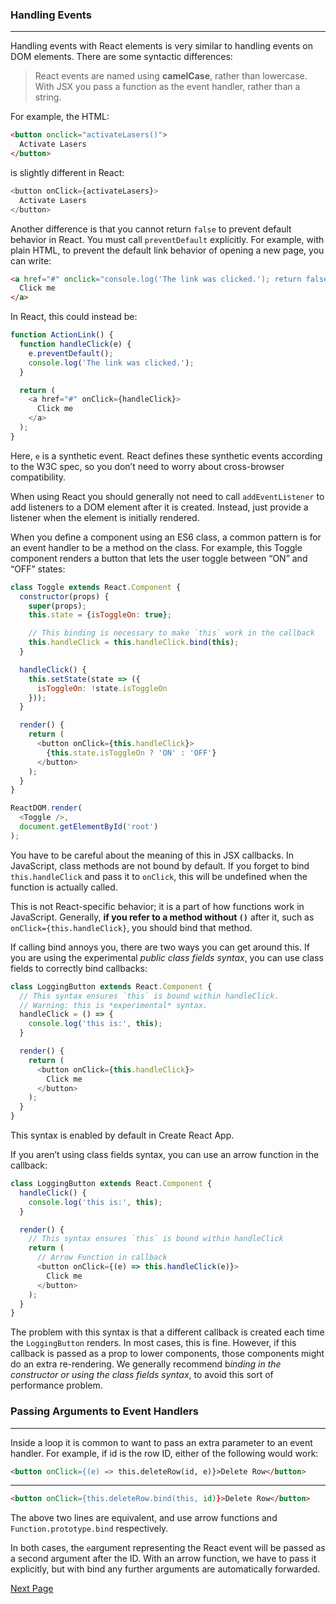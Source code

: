### Handling Events
---
Handling events with React elements is very similar to handling events on DOM elements. There are some syntactic differences:

>React events are named using **camelCase**, rather than lowercase.
>With JSX you pass a function as the event handler, rather than a string.

For example, the HTML:
```html
<button onclick="activateLasers()">
  Activate Lasers
</button>
```
is slightly different in React:
```javascript
<button onClick={activateLasers}>
  Activate Lasers
</button>
```
Another difference is that you cannot return `false` to prevent default behavior in React. You must call `preventDefault` explicitly. For example, with plain HTML, to prevent the default link behavior of opening a new page, you can write:
```html
<a href="#" onclick="console.log('The link was clicked.'); return false">
  Click me
</a>
```
In React, this could instead be:
```javascript
function ActionLink() {
  function handleClick(e) {
    e.preventDefault();
    console.log('The link was clicked.');
  }

  return (
    <a href="#" onClick={handleClick}>
      Click me
    </a>
  );
}
```
Here, `e` is a synthetic event. React defines these synthetic events according to the W3C spec, so you don’t need to worry about cross-browser compatibility. 

When using React you should generally not need to call `addEventListener` to add listeners to a DOM element after it is created. Instead, just provide a listener when the element is initially rendered.

When you define a component using an ES6 class, a common pattern is for an event handler to be a method on the class. For example, this Toggle component renders a button that lets the user toggle between “ON” and “OFF” states:
```javascript
class Toggle extends React.Component {
  constructor(props) {
    super(props);
    this.state = {isToggleOn: true};

    // This binding is necessary to make `this` work in the callback
    this.handleClick = this.handleClick.bind(this);
  }

  handleClick() {
    this.setState(state => ({
      isToggleOn: !state.isToggleOn
    }));
  }

  render() {
    return (
      <button onClick={this.handleClick}>
        {this.state.isToggleOn ? 'ON' : 'OFF'}
      </button>
    );
  }
}

ReactDOM.render(
  <Toggle />,
  document.getElementById('root')
);
```
You have to be careful about the meaning of this in JSX callbacks. In JavaScript, class methods are not bound by default. If you forget to bind `this.handleClick` and pass it to `onClick`, this will be undefined when the function is actually called.

This is not React-specific behavior; it is a part of how functions work in JavaScript. Generally, **if you refer to a method without `()`** after it, such as `onClick={this.handleClick}`, you should bind that method.

If calling bind annoys you, there are two ways you can get around this. If you are using the experimental *public class fields syntax*, you can use class fields to correctly bind callbacks:
```javascript
class LoggingButton extends React.Component {
  // This syntax ensures `this` is bound within handleClick.
  // Warning: this is *experimental* syntax.
  handleClick = () => {
    console.log('this is:', this);
  }

  render() {
    return (
      <button onClick={this.handleClick}>
        Click me
      </button>
    );
  }
}
```
This syntax is enabled by default in Create React App.

If you aren’t using class fields syntax, you can use an arrow function in the callback:
```javascript
class LoggingButton extends React.Component {
  handleClick() {
    console.log('this is:', this);
  }

  render() {
    // This syntax ensures `this` is bound within handleClick
    return (
      // Arrow Function in callback
      <button onClick={(e) => this.handleClick(e)}>
        Click me
      </button>
    );
  }
}
```
The problem with this syntax is that a different callback is created each time the `LoggingButton` renders. In most cases, this is fine. However, if this callback is passed as a prop to lower components, those components might do an extra re-rendering. We generally recommend b*inding in the constructor or using the class fields syntax*, to avoid this sort of performance problem.

### Passing Arguments to Event Handlers
---
Inside a loop it is common to want to pass an extra parameter to an event handler. For example, if id is the row ID, either of the following would work:
```html
<button onClick={(e) => this.deleteRow(id, e)}>Delete Row</button>
```

----

```html
<button onClick={this.deleteRow.bind(this, id)}>Delete Row</button>
```
The above two lines are equivalent, and use arrow functions and `Function.prototype.bind` respectively.

In both cases, the `e`argument representing the React event will be passed as a second argument after the ID. With an arrow function, we have to pass it explicitly, but with bind any further arguments are automatically forwarded.

[Next Page](./ConditionalRendering.md)